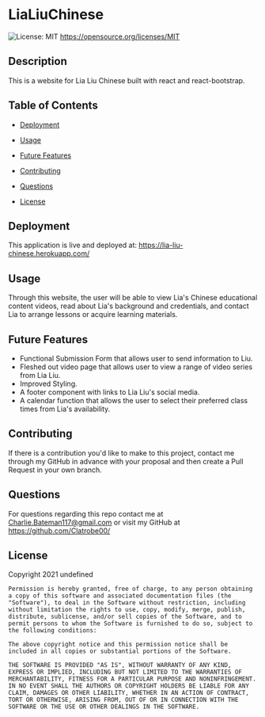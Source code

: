 # LiaLiuChinese
![License: MIT](https://img.shields.io/badge/License-MIT-yellow.svg)
https://opensource.org/licenses/MIT

## Description

This is a website for Lia Liu Chinese built with react and react-bootstrap. 
      
## Table of Contents 
      
* [Deployment](#deployment)
      
* [Usage](#usage)

* [Future Features](#futureFeatures)
      
* [Contributing](#contributing)
      
* [Questions](#questions)

* [License](#license)
      
## Deployment

This application is live and deployed at: https://lia-liu-chinese.herokuapp.com/
      
## Usage

Through this website, the user will be able to view Lia's Chinese educational content videos, read about Lia's background and credentials, and contact Lia to arrange lessons or acquire learning materials.

## Future Features

* Functional Submission Form that allows user to send information to Liu.
* Fleshed out video page that allows user to view a range of video series from Lia Liu.
* Improved Styling.
* A footer component with links to Lia Liu's social media.
* A calendar function that allows the user to select their preferred class times from Lia's availability.
        
## Contributing

If there is a contribution you'd like to make to this project, contact me through my GitHub in advance with your proposal and then create a Pull Request in your own branch.
      
      
## Questions

For questions regarding this repo contact me at Charlie.Bateman117@gmail.com or visit my GitHub at https://github.com/Clatrobe00/

## License

Copyright 2021 undefined

    Permission is hereby granted, free of charge, to any person obtaining a copy of this software and associated documentation files (the "Software"), to deal in the Software without restriction, including without limitation the rights to use, copy, modify, merge, publish, distribute, sublicense, and/or sell copies of the Software, and to permit persons to whom the Software is furnished to do so, subject to the following conditions:
    
    The above copyright notice and this permission notice shall be included in all copies or substantial portions of the Software.
    
    THE SOFTWARE IS PROVIDED "AS IS", WITHOUT WARRANTY OF ANY KIND, EXPRESS OR IMPLIED, INCLUDING BUT NOT LIMITED TO THE WARRANTIES OF MERCHANTABILITY, FITNESS FOR A PARTICULAR PURPOSE AND NONINFRINGEMENT. IN NO EVENT SHALL THE AUTHORS OR COPYRIGHT HOLDERS BE LIABLE FOR ANY CLAIM, DAMAGES OR OTHER LIABILITY, WHETHER IN AN ACTION OF CONTRACT, TORT OR OTHERWISE, ARISING FROM, OUT OF OR IN CONNECTION WITH THE SOFTWARE OR THE USE OR OTHER DEALINGS IN THE SOFTWARE.
